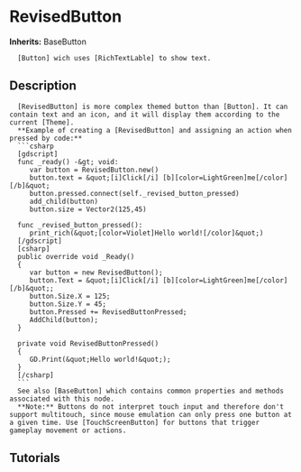 # RevisedButton

**Inherits:** BaseButton

      [Button] wich uses [RichTextLable] to show text.
   
## Description 

      [RevisedButton] is more complex themed button than [Button]. It can contain text and an icon, and it will display them according to the current [Theme].
      **Example of creating a [RevisedButton] and assigning an action when pressed by code:**
      ```csharp
      [gdscript]
      func _ready() -&gt; void:
         var button = RevisedButton.new()
         button.text = &quot;[i]Click[/i] [b][color=LightGreen]me[/color][/b]&quot;
         button.pressed.connect(self._revised_button_pressed)
         add_child(button)
         button.size = Vector2(125,45)

      func _revised_button_pressed():
         print_rich(&quot;[color=Violet]Hello world![/color]&quot;)
      [/gdscript]
      [csharp]
      public override void _Ready()
      {
         var button = new RevisedButton();
         button.Text = &quot;[i]Click[/i] [b][color=LightGreen]me[/color][/b]&quot;;
         button.Size.X = 125;
         button.Size.Y = 45;
         button.Pressed += RevisedButtonPressed;
         AddChild(button);
      }

      private void RevisedButtonPressed()
      {
         GD.Print(&quot;Hello world!&quot;);
      }
      [/csharp]
      ```
      See also [BaseButton] which contains common properties and methods associated with this node.
      **Note:** Buttons do not interpret touch input and therefore don't support multitouch, since mouse emulation can only press one button at a given time. Use [TouchScreenButton] for buttons that trigger gameplay movement or actions.
   
## Tutorials 

	
